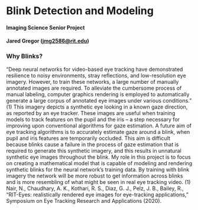 # Blink Detection and Modeling
#### Imaging Science Senior Project
#### Jared Gregor (jmg2586@rit.edu)

### Why Blinks?
“Deep neural networks for video-based eye tracking have demonstrated
resilience to noisy environments, stray reflections, and low-resolution eye
imagery. However, to train these networks, a large number of manually
annotated images are required. To alleviate the cumbersome process of
manual labeling, computer graphics rendering is employed to automatically
generate a large corpus of annotated eye images under various conditions.” (1)
This imagery depicts a synthetic eye looking in a known gaze direction, as
reported by an eye tracker. These images are useful when training models to
track features on the pupil and the iris – a step necessary for improving upon
conventional algorithms for gaze estimation.
 A future aim of eye tracking algorithms is to accurately estimate gaze
around a blink, when pupil and iris features are temporarily occluded. This aim
is difficult because blinks cause a failure in the process of gaze estimation that
is required to generate this synthetic imagery, and this results in unnatural
synthetic eye images throughout the blink. My role in this project is to focus on
creating a mathematical model that is capable of modeling and rendering
synthetic blinks for the neural network’s training data. By training with blink
imagery the network will be more robust to get information across blinks and is
more resembling of what might be seen in real eye tracking video.
(1) Nair, N., Chaudhary, A. K., Kothari, R. S., Diaz, G. J., Pelz, J. B., Bailey, R., “RIT-Eyes: realistically rendered
eye images for eye-tracking applications,” Symposium on Eye Tracking Research and Applications (2020). 
